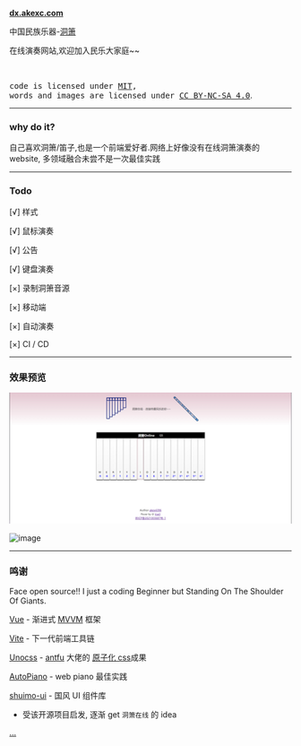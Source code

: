 **[dx.akexc.com](https://dx.akexc.com)**

中国民族乐器-[洞箫](https://baike.baidu.com/item/%E6%B4%9E%E7%AE%AB/512219)

在线演奏网站,欢迎加入民乐大家庭~~

<br>

<samp>code is licensed under <a href='./LICENSE'>MIT</a>,<br> words and images are licensed under <a href='https://creativecommons.org/licenses/by-nc-sa/4.0/'>CC BY-NC-SA 4.0</a></samp>.

---

### why do it?

自己喜欢洞箫/笛子,也是一个前端爱好者.网络上好像没有在线洞箫演奏的 website, 多领域融合未尝不是一次最佳实践

---

### Todo

[√] 样式

[√] 鼠标演奏

[√] 公告

[√] 键盘演奏

[×] 录制洞箫音源

[×] 移动端

[×] 自动演奏

[×] CI / CD

---

### 效果预览

![洞箫在线](src/assets/images/dx.jpg)

![image](https://user-images.githubusercontent.com/64628135/194740931-e5bf6da7-6680-4a19-a614-353ecb7b1811.png)

---

### 鸣谢

Face open source!! I just a coding Beginner but Standing On The Shoulder Of Giants.

[Vue](https://cn.vuejs.org/) - 渐进式 [MVVM]() 框架

[Vite](https://vitejs.cn/) - 下一代前端工具链

[Unocss](https://uno.antfu.me/) - [antfu](https://antfu.me/) 大佬的 [原子化 css](https://css-tricks.com/lets-define-exactly-atomic-css/)成果

[AutoPiano](https://www.autopiano.cn/) - web piano 最佳实践

[shuimo-ui](https://github.com/janghood/shuimo-ui) - 国风 UI 组件库

- 受该开源项目启发, 逐渐 get `洞箫在线` 的 idea

[...]()
